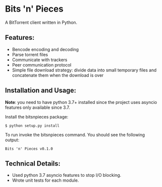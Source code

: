 # Bits 'n' Pieces
A BitTorrent client written in Python.

## Features:
- Bencode encoding and decoding
- Parse torrent files
- Communicate with trackers
- Peer communication protocol
- Simple file download strategy: divide data into small temporary files and concatenate them when the download is over

## Installation and Usage:
**Note**: you need to have python 3.7+ installed since the project uses asyncio features only available since 3.7.

Install the bitsnpieces package:
```
$ python setup.py install
```

To run invoke the bitsnpieces command. You should see the following output:
```
Bits 'n' Pieces v0.1.0

```

## Technical Details:
- Used python 3.7 asyncio features to stop I/O blocking.
- Wrote unit tests for each module.